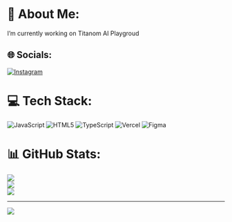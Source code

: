 # 💫 About Me:
I’m currently working on Titanom AI Playgroud


## 🌐 Socials:
[![Instagram](https://img.shields.io/badge/Instagram-%23E4405F.svg?logo=Instagram&logoColor=white)](https://instagram.com/lostmyselfcontrol) 

# 💻 Tech Stack:
![JavaScript](https://img.shields.io/badge/javascript-%23323330.svg?style=for-the-badge&logo=javascript&logoColor=%23F7DF1E) ![HTML5](https://img.shields.io/badge/html5-%23E34F26.svg?style=for-the-badge&logo=html5&logoColor=white) ![TypeScript](https://img.shields.io/badge/typescript-%23007ACC.svg?style=for-the-badge&logo=typescript&logoColor=white) ![Vercel](https://img.shields.io/badge/vercel-%23000000.svg?style=for-the-badge&logo=vercel&logoColor=white) ![Figma](https://img.shields.io/badge/figma-%23F24E1E.svg?style=for-the-badge&logo=figma&logoColor=white)
# 📊 GitHub Stats:
![](https://github-readme-stats.vercel.app/api?username=nomagician&theme=dark&hide_border=false&include_all_commits=true&count_private=false)<br/>
![](https://github-readme-streak-stats.herokuapp.com/?user=nomagician&theme=dark&hide_border=false)<br/>
![](https://github-readme-stats.vercel.app/api/top-langs/?username=nomagician&theme=dark&hide_border=false&include_all_commits=true&count_private=false&layout=compact)

---
[![](https://visitcount.itsvg.in/api?id=nomagician&icon=0&color=0)](https://visitcount.itsvg.in)

<!-- Proudly created with GPRM ( https://gprm.itsvg.in ) -->